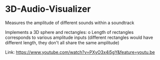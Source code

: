 # 3D-Audio-Visualizer
Measures the amplitude of different sounds within a soundtrack

Implements a 3D sphere and rectangles:
  o	 Length of rectangles corresponds to various amplitude inputs (different rectangles would have different length, they don't all share the same amplitude)

Link: https://www.youtube.com/watch?v=PXyO3x4i5gY&feature=youtu.be 
